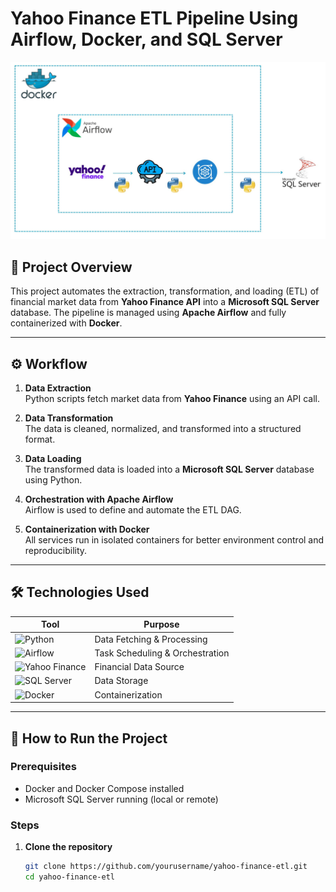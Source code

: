 # Yahoo Finance ETL Pipeline Using Airflow, Docker, and SQL Server

![Project Architecture](./yf.jpg)

## 📌 Project Overview

This project automates the extraction, transformation, and loading (ETL) of financial market data from **Yahoo Finance API** into a **Microsoft SQL Server** database. The pipeline is managed using **Apache Airflow** and fully containerized with **Docker**.

---

## ⚙️ Workflow

1. **Data Extraction**  
   Python scripts fetch market data from **Yahoo Finance** using an API call.

2. **Data Transformation**  
   The data is cleaned, normalized, and transformed into a structured format.

3. **Data Loading**  
   The transformed data is loaded into a **Microsoft SQL Server** database using Python.

4. **Orchestration with Apache Airflow**  
   Airflow is used to define and automate the ETL DAG.

5. **Containerization with Docker**  
   All services run in isolated containers for better environment control and reproducibility.

---

## 🛠 Technologies Used

| Tool | Purpose |
|------|---------|
| ![Python](https://img.shields.io/badge/Python-3776AB?style=for-the-badge&logo=python&logoColor=white) | Data Fetching & Processing |
| ![Airflow](https://img.shields.io/badge/Apache%20Airflow-017CEE?style=for-the-badge&logo=Apache%20Airflow&logoColor=white) | Task Scheduling & Orchestration |
| ![Yahoo Finance](https://img.shields.io/badge/Yahoo%20Finance-720E9E?style=for-the-badge&logo=Yahoo&logoColor=white) | Financial Data Source |
| ![SQL Server](https://img.shields.io/badge/Microsoft%20SQL%20Server-CC2927?style=for-the-badge&logo=Microsoft%20SQL%20Server&logoColor=white) | Data Storage |
| ![Docker](https://img.shields.io/badge/Docker-2496ED?style=for-the-badge&logo=Docker&logoColor=white) | Containerization |

---

## 🚀 How to Run the Project

### Prerequisites

- Docker and Docker Compose installed
- Microsoft SQL Server running (local or remote)

### Steps

1. **Clone the repository**
   ```bash
   git clone https://github.com/yourusername/yahoo-finance-etl.git
   cd yahoo-finance-etl
